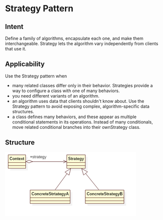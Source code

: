 
# Strategy Pattern


## Intent
Define a family of algorithms, encapsulate each one, and make them interchangeable.
Strategy lets the algorithm vary independently from clients that use it.


## Applicability
Use the Strategy pattern when
* many related classes differ only in their behavior. Strategies provide a way to configure a class with one of many behaviors.
* you need different variants of an algorithm.
* an algorithm uses data that clients shouldn't know about. Use the Strategy pattern to avoid exposing complex, algorithm-specific data structures.
* a class defines many behaviors, and these appear as multiple conditional
statements in its operations. Instead of many conditionals, move related
conditional branches into their ownStrategy class.


## Structure
![strategy](./docs/images/strategy.png)
